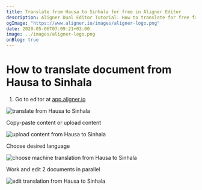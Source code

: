 ```yaml
---
title: Translate from Hausa to Sinhala for free in Aligner Editor
description: Aligner Dual Editor Tutorial. How to translate for free from Hausa to Sinhala. Aligner is multilingual document management platform. 
ogImage: "https://www.aligner.io/images/aligner-logo.png"
date: 2020-05-06T07:09:21+03:00
image: ../images/aligner-logo.png
onBlog: true
---
```


# How to translate document from Hausa to Sinhala

1. Go to editor at [app.aligner.io](https://app.aligner.io "Aligner App web page")

![translate from Hausa to Sinhala](../aligner-blank-editor.png "translate from Hausa to Sinhala")

Copy-paste content or upload content

![upload content from Hausa to Sinhala](../aligner-uploaded-document.png "upload content from Hausa to Sinhala")

Choose desired language

![choose machine translation from Hausa to Sinhala](../aligner-language-dropdown.png "choose machine translation from Hausa to Sinhala")

Work and edit 2 documents in parallel

![edit translation from Hausa to Sinhala](../aligner-double-sitded-editor.png "edit translation from Hausa to Sinhala")

